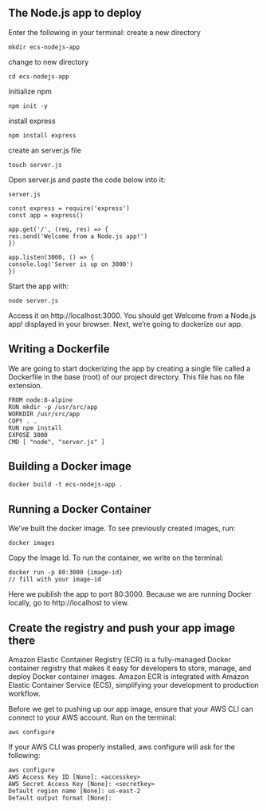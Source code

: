 ## The Node.js app to deploy
Enter the following in your terminal:
create a new directory
```
mkdir ecs-nodejs-app
```
change to new directory
```
cd ecs-nodejs-app
```
Initialize npm
```
npm init -y
```
install express
```
npm install express
```
create an server.js file
```
touch server.js
```
Open server.js and paste the code below into it:
```
server.js

const express = require('express')
const app = express()

app.get('/', (req, res) => {
res.send('Welcome from a Node.js app!')
})

app.listen(3000, () => {
console.log('Server is up on 3000')
})
```
Start the app with:
```
node server.js
```
Access it on http://localhost:3000. You should get Welcome from a Node.js app! displayed in your browser.
Next, we’re going to dockerize our app.
## Writing a Dockerfile
We are going to start dockerizing the app by creating a single file called a Dockerfile in the base (root) of our project directory. This file has no file extension.
```
FROM node:8-alpine
RUN mkdir -p /usr/src/app
WORKDIR /usr/src/app
COPY . .
RUN npm install
EXPOSE 3000
CMD [ "node", "server.js" ]
```
## Building a Docker image
```
docker build -t ecs-nodejs-app .
```
## Running a Docker Container
We’ve built the docker image. To see previously created images, run:
```
docker images
```
Copy the Image Id. To run the container, we write on the terminal:
```
docker run -p 80:3000 {image-id}
// fill with your image-id
```
Here we publish the app to port 80:3000. Because we are running Docker locally, go to http://localhost to view.
## Create the registry and push your app image there
Amazon Elastic Container Registry (ECR) is a fully-managed Docker container registry that makes it easy for developers to store, manage, and deploy Docker container images. Amazon ECR is integrated with Amazon Elastic Container Service (ECS), simplifying your development to production workflow.

Before we get to pushing up our app image, ensure that your AWS CLI can connect to your AWS account. Run on the terminal:
```
aws configure
```
If your AWS CLI was properly installed, aws configure will ask for the following:
```
aws configure
AWS Access Key ID [None]: <accesskey>
AWS Secret Access Key [None]: <secretkey>
Default region name [None]: us-east-2
Default output format [None]:
```

